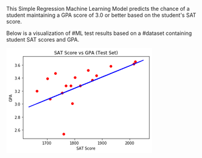 This Simple Regression Machine Learning Model predicts the chance of a student maintaining a 
GPA score of 3.0 or better based on the student's SAT score.

Below is a visualization of #ML test results based on a #dataset containing student SAT scores and GPA.

![picture alt](https://github.com/mrkwapo/DataScience/blob/master/SimpleLinearRegression/AcademicModel/SATvsGPATestSet.png "Test Set Visualization")
